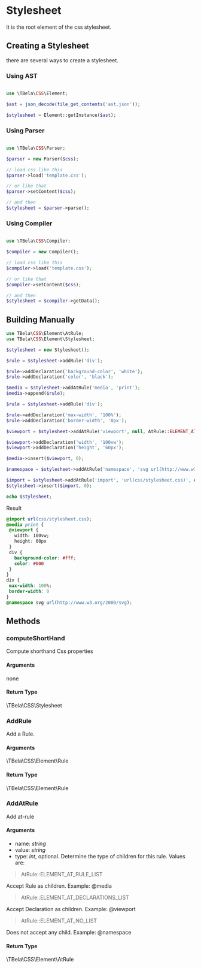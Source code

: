 # Stylesheet

It is the root element of the css stylesheet. 

## Creating a Stylesheet

there are several ways to create a stylesheet.

### Using AST
```php

use \TBela\CSS\Element;

$ast = json_decode(file_get_contents('ast.json'));

$stylesheet = Element::getInstance($ast);
```
### Using Parser
```php

use \TBela\CSS\Parser;

$parser = new Parser($css);

// load css like this
$parser->load('template.css');

// or like that
$parser->setContent($css);

// and then
$stylesheet = $parser->parse();
```

### Using Compiler

```php

use \TBela\CSS\Compiler;

$compiler = new Compiler();

// load css like this
$compiler->load('template.css');

// or like that
$compiler->setContent($css);

// and then
$stylesheet = $compiler->getData();
```
## Building Manually

```php
use TBela\CSS\Element\AtRule;
use TBela\CSS\Element\Stylesheet;

$stylesheet = new Stylesheet();

$rule = $stylesheet->addRule('div');

$rule->addDeclaration('background-color', 'white');
$rule->addDeclaration('color', 'black');

$media = $stylesheet->addAtRule('media', 'print');
$media->append($rule);

$rule = $stylesheet->addRule('div');

$rule->addDeclaration('max-width', '100%');
$rule->addDeclaration('border-width', '0px');

$viewport = $stylesheet->addAtRule('viewport', null, AtRule::ELEMENT_AT_DECLARATIONS_LIST);

$viewport->addDeclaration('width', '100vw');
$viewport->addDeclaration('height', '60px');

$media->insert($viewport, 0);

$namespace = $stylesheet->addAtRule('namespace', 'svg url(http://www.w3.org/2000/svg)', AtRule::ELEMENT_AT_NO_LIST);

$import = $stylesheet->addAtRule('import', 'url(css/stylesheet.css)', AtRule::ELEMENT_AT_NO_LIST);
$stylesheet->insert($import, 0);

echo $stylesheet;
```
Result

```css
@import url(css/stylesheet.css);
@media print {
 @viewport {
   width: 100vw;
   height: 60px
 }
 div {
   background-color: #fff;
   color: #000
 }
}
div {
 max-width: 100%;
 border-width: 0
}
@namespace svg url(http://www.w3.org/2000/svg);
```

## Methods

### computeShortHand

Compute shorthand Css properties

#### Arguments

none

#### Return Type

\TBela\CSS\Stylesheet

### AddRule

Add a Rule.

#### Arguments

\TBela\CSS\Element\Rule

#### Return Type

\TBela\CSS\Element\Rule

### AddAtRule

Add at-rule

#### Arguments

- name: _string_
- value: _string_
- type: _int_, optional. Determine the type of children for this rule. Values are:

> AtRule::ELEMENT_AT_RULE_LIST

Accept Rule as children. Example: @media

> AtRule::ELEMENT_AT_DECLARATIONS_LIST

Accept Declaration as children. Example: @viewport

> AtRule::ELEMENT_AT_NO_LIST

Does not accept any child. Example: @namespace

#### Return Type

\TBela\CSS\Element\AtRule

